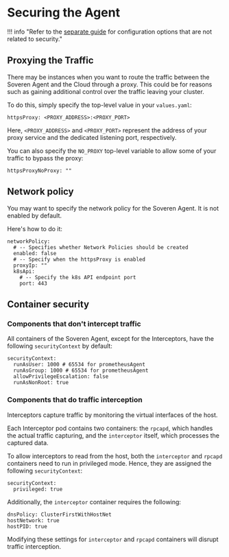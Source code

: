 # Securing the Agent

!!! info "Refer to the [separate guide](../configuring-agent/) for configuration options that are not related to security."

## Proxying the Traffic

There may be instances when you want to route the traffic between the Soveren Agent and the Cloud through a proxy. This could be for reasons such as gaining additional control over the traffic leaving your cluster.

To do this, simply specify the top-level value in your `values.yaml`:

```shell
httpsProxy: <PROXY_ADDRESS>:<PROXY_PORT>
```

Here, `<PROXY_ADDRESS>` and `<PROXY_PORT>` represent the address of your proxy service and the dedicated listening port, respectively.

You can also specify the `NO_PROXY` top-level variable to allow some of your traffic to bypass the proxy:

```shell
httpsProxyNoProxy: ""
```

## Network policy

You may want to specify the network policy for the Soveren Agent. It is not enabled by default.

Here's how to do it:

```shell
networkPolicy:
  # -- Specifies whether Network Policies should be created
  enabled: false
  # -- Specify when the httpsProxy is enabled
  proxyIp: ""
  k8sApi:
    # -- Specify the k8s API endpoint port
    port: 443
```

## Container security

### Components that don't intercept traffic

All containers of the Soveren Agent, except for the Interceptors, have the following `securityContext` by default:

```shell
securityContext:
  runAsUser: 1000 # 65534 for prometheusAgent
  runAsGroup: 1000 # 65534 for prometheusAgent
  allowPrivilegeEscalation: false
  runAsNonRoot: true
```

### Components that do traffic interception

Interceptors capture traffic by monitoring the virtual interfaces of the host.

Each Interceptor pod contains two containers: the `rpcapd`, which handles the actual traffic capturing, and the `interceptor` itself, which processes the captured data.

To allow interceptors to read from the host, both the `interceptor` and `rpcapd` containers need to run in privileged mode. Hence, they are assigned the following `securityContext`:

```shell
securityContext:
  privileged: true
```

Additionally, the `interceptor` container requires the following:

```shell
dnsPolicy: ClusterFirstWithHostNet
hostNetwork: true
hostPID: true
```

Modifying these settings for `interceptor` and `rpcapd` containers will disrupt traffic interception.